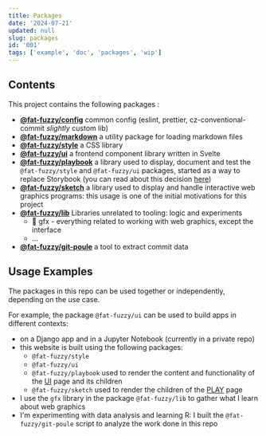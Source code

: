 ```yaml
---
title: Packages
date: '2024-07-21'
updated: null
slug: packages
id: '001'
tags: ['example', 'doc', 'packages', 'wip']
---
```


## Contents

This project contains the following packages :

- **[@fat-fuzzy/config](https://github.com/fat-fuzzy/rocks/tree/main/packages/config)** common config (eslint, prettier, cz-conventional-commit _slightly_ custom lib)
- **[@fat-fuzzy/markdown](https://github.com/fat-fuzzy/rocks/tree/main/packages/markdown)** a utility package for loading markdown files
- **[@fat-fuzzy/style](https://github.com/fat-fuzzy/rocks/tree/main/packages/style)** a CSS library
- **[@fat-fuzzy/ui](https://github.com/fat-fuzzy/rocks/tree/main/packages/ui)** a frontend component library written in Svelte
- **[@fat-fuzzy/playbook](https://github.com/fat-fuzzy/rocks/tree/main/packages/playbook)** a library used to display, document and test the `@fat-fuzzy/style` and `@fat-fuzzy/ui` packages, started as a way to replace Storybook (you can read about this decision [here](/doc/decisions/simplify-doc))
- **[@fat-fuzzy/sketch](https://github.com/fat-fuzzy/rocks/tree/main/packages/sketch)** a library used to display and handle interactive web graphics programs: this usage is one of the initial motivations for this project
- **[@fat-fuzzy/lib](https://github.com/fat-fuzzy/rocks/tree/main/packages/lib)** Libraries unrelated to tooling: logic and experiments
  - 👾 gfx - everything related to working with web graphics, except the interface
  - ...
- **[@fat-fuzzy/git-poule](https://github.com/fat-fuzzy/rocks/tree/main/packages/git-poule)** a tool to extract commit data

## Usage Examples

The packages in this repo can be used together or independently, depending on the use case.

For example, the package `@fat-fuzzy/ui` can be used to build apps in different contexts:

- on a Django app and in a Jupyter Notebook (currently in a private repo)
- this website is built using the following packages:
  - `@fat-fuzzy/style`
  - `@fat-fuzzy/ui`
  - `@fat-fuzzy/playbook` used to render the content and functionality of the [UI](/ui) page and its children
  - `@fat-fuzzy/sketch` used to render the children of the [PLAY](/play) page
- I use the `gfx` library in the package `@fat-fuzzy/lib` to gather what I learn about web graphics
- I'm experimenting with data analysis and learning R: I built the `@fat-fuzzy/git-poule` script to analyze the work done in this repo
